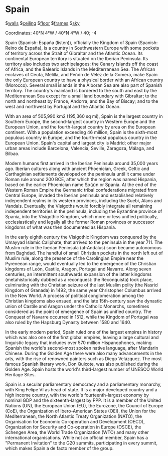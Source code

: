 # Spain

$[walls](https://firebasestorage.googleapis.com/v0/b/malloci-8f365.appspot.com/o/images%2F0f453761-61fa-4fd6-9dd0-365dfce1891awalls.jpeg?alt=media&token=41d4bead-bea2-4bf6-b8e9-d5334ae0b4d2) 
$[ceiling](https://firebasestorage.googleapis.com/v0/b/malloci-8f365.appspot.com/o/images%2F1b62c786-56ff-4f91-874a-b8f929f27ff3ceiling_and_floor.jpg?alt=media&token=8d8dba58-4b1e-4310-9b0e-5ffc2b42880a) 
$[floor](https://firebasestorage.googleapis.com/v0/b/malloci-8f365.appspot.com/o/images%2F1b62c786-56ff-4f91-874a-b8f929f27ff3ceiling_and_floor.jpg?alt=media&token=8d8dba58-4b1e-4310-9b0e-5ffc2b42880a)
$[frames](https://firebasestorage.googleapis.com/v0/b/malloci-8f365.appspot.com/o/images%2F92c6e3ff-54e7-4d69-ab0b-dc983369ed1enordwood-themes-KcsKWw77Ovw-unsplash.jpg?alt=media&token=c4e17786-6c1d-4180-a37c-3467e68f8e8e)
$[sky](#292929)


Coordinates: 40°N 4°W﻿ / ﻿40°N 4°W﻿ / 40; -4

Spain (Spanish: España (listen)), officially the Kingdom of Spain (Spanish: Reino de España), is a country in Southwestern Europe with some pockets of territory across the Strait of Gibraltar and the Atlantic Ocean. Its continental European territory is situated on the Iberian Peninsula. Its territory also includes two archipelagoes: the Canary Islands off the coast of Africa, and the Balearic Islands in the Mediterranean Sea. The African enclaves of Ceuta, Melilla, and Peñón de Vélez de la Gomera, make Spain the only European country to have a physical border with an African country (Morocco). Several small islands in the Alboran Sea are also part of Spanish territory. The country's mainland is bordered to the south and east by the Mediterranean Sea except for a small land boundary with Gibraltar; to the north and northeast by France, Andorra, and the Bay of Biscay; and to the west and northwest by Portugal and the Atlantic Ocean.

With an area of 505,990 km2 (195,360 sq mi), Spain is the largest country in Southern Europe, the second-largest country in Western Europe and the European Union, and the fourth-largest country by area on the European continent. With a population exceeding 46 million, Spain is the sixth-most populous country in Europe, and the fourth-most populous country in the European Union. Spain's capital and largest city is Madrid; other major urban areas include Barcelona, Valencia, Seville, Zaragoza, Málaga, and Bilbao.

Modern humans first arrived in the Iberian Peninsula around 35,000 years ago. Iberian cultures along with ancient Phoenician, Greek, Celtic and Carthaginian settlements developed on the peninsula until it came under Roman rule around 200 BCE, after which the region was named Hispania, based on the earlier Phoenician name Sp(a)n or Spania. At the end of the Western Roman Empire the Germanic tribal confederations migrated from Central Europe, invaded the Iberian peninsula and established relatively independent realms in its western provinces, including the Suebi, Alans and Vandals. Eventually, the Visigoths would forcibly integrate all remaining independent territories in the peninsula, including the Byzantine province of Spania, into the Visigothic Kingdom, which more or less unified politically, ecclesiastically and legally all the former Roman provinces or successor kingdoms of what was then documented as Hispania.

In the early eighth century the Visigothic Kingdom was conquered by the Umayyad Islamic Caliphate, that arrived to the peninsula in the year 711. The Muslim rule in the Iberian Peninsula (al-Andalus) soon became autonomous from Baghdad. The handful of small Christian pockets in the north left out of Muslim rule, along the presence of the Carolingian Empire near the Pyreneean range, would eventually led to the emergence of the Christian kingdoms of León, Castile, Aragon, Portugal and Navarre. Along seven centuries, an intermittent southwards expansion of the latter kingdoms (metahistorically dubbed as a reconquest: the Reconquista) took place, culminating with the Christian seizure of the last Muslim polity (the Nasrid Kingdom of Granada) in 1492, the same year Christopher Columbus arrived in the New World. A process of political conglomeration among the Christian kingdoms also ensued, and the late 15th-century saw the dynastic union of Castile and Aragon under the Catholic Monarchs, sometimes considered as the point of emergence of Spain as unified country. The Conquest of Navarre occurred in 1512, while the Kingdom of Portugal was also ruled by the Hapsburg Dynasty between 1580 and 1640.

In the early modern period, Spain ruled one of the largest empires in history which was also one of the first global empires, leaving a large cultural and linguistic legacy that includes over 570 million Hispanophones, making Spanish the world's second-most spoken native language, after Mandarin Chinese. During the Golden Age there were also many advancements in the arts, with the rise of renowned painters such as Diego Velázquez. The most famous Spanish literary work, Don Quixote, was also published during the Golden Age. Spain hosts the world's third-largest number of UNESCO World Heritage Sites.

Spain is a secular parliamentary democracy and a parliamentary monarchy, with King Felipe VI as head of state. It is a major developed country and a high income country, with the world's fourteenth-largest economy by nominal GDP and the sixteenth-largest by PPP. It is a member of the United Nations (UN), the European Union (EU), the Eurozone, the Council of Europe (CoE), the Organization of Ibero-American States (OEI), the Union for the Mediterranean, the North Atlantic Treaty Organization (NATO), the Organisation for Economic Co-operation and Development (OECD), Organization for Security and Co-operation in Europe (OSCE), the Schengen Area, the World Trade Organization (WTO) and many other international organisations. While not an official member, Spain has a "Permanent Invitation" to the G20 summits, participating in every summit, which makes Spain a de facto member of the group.

